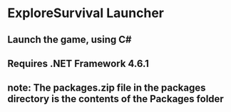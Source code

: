 # ExploreSurvival Launcher
## Launch the game, using C#
## Requires .NET Framework 4.6.1
## note: The packages.zip file in the packages directory is the contents of the Packages folder
